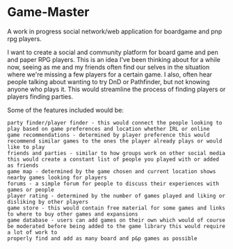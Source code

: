 # Game-Master
A work in progress social network/web application for boardgame and pnp rpg players.

I want to create a social and community platform for board game and pen and paper RPG players. This is an idea I've been thinking about for a
while now, seeing as me and my friends often find our selves in the
situation where we're missing a few players for a certain game. I also, often
hear people talking about wanting to try DnD or Pathfinder, but not
knowing anyone who plays it. This would streamline the process of
finding players or players finding parties.

Some of the features included would be:

    party finder/player finder - this would connect the people looking to play based on game preferences and location whether IRL or online
    game recommendations - determined by player preference this would recommend similar games to the ones the player already plays or would like to play
    friends and parties - similar to how groups work on other social media this would create a constant list of people you played with or added as friends
    game map - determined by the game chosen and current location shows nearby games looking for players
    forums - a simple forum for people to discuss their experiences with games or people
    player rating - determined by the number of games played and liking or disliking by other players
    game store - this would contain free material for some games and links to where to buy other games and expansions
    game database - users can add games on their own which would of course be moderated before being added to the game library this would require a lot of work to 
    properly find and add as many board and p&p games as possible


